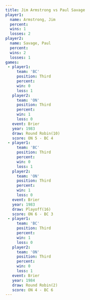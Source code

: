 ```yaml
---
title: Jim Armstrong vs Paul Savage
player1:              
  name: Armstrong, Jim
  percent:            
  wins: 1             
  losses: 2           
player2:              
  name: Savage, Paul  
  percent:            
  wins: 2             
  losses: 1           
games:
 - player1:         
     team: 'BC'     
     position: Third
     percent:       
     win: 0         
     loss: 1        
   player2:         
     team: 'ON'     
     position: Third
     percent:       
     win: 1         
     loss: 0        
   event: Brier         
   year: 1983           
   draw: Round Robin(10)
   score: ON 5 - BC 4   
 - player1:         
     team: 'BC'     
     position: Third
     percent:       
     win: 0         
     loss: 1        
   player2:         
     team: 'ON'     
     position: Third
     percent:       
     win: 1         
     loss: 0        
   event: Brier      
   year: 1983        
   draw: Playoff(16) 
   score: ON 6 - BC 3
 - player1:         
     team: 'BC'     
     position: Third
     percent:       
     win: 1         
     loss: 0        
   player2:         
     team: 'ON'     
     position: Third
     percent:       
     win: 0         
     loss: 1        
   event: Brier        
   year: 1984          
   draw: Round Robin(2)
   score: ON 4 - BC 6  
---
```

